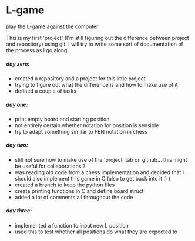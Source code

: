 # L-game
play the L-game against the computer

This is my first 'project' (I'm still figuring out the difference between project and repository) using git. I will try to write some sort of documentation of the process as I go along.



##### day zero:
- created a repository and a project for this little project
- trying to figure out what the difference is and how to make use of it
- defined a couple of tasks

##### day one:
- print empty board and starting position
- not entirely certain whether notation for position is sensible
- try to adapt something similar to FEN notation in chess

##### day two:
- still not sure how to make use of the 'project' tab on github... this might be useful for collaborations!?
- was reading old code from a chess implementation and decided that I should also implement this game in C (also to get back into it :) )
- created a branch to keep the python files
- create printing functions in C and define board struct
- added a lot of comments all throughout the code

##### day three:
- implemented a function to input new L position
- used this to test whether all positions do what they are expected to
